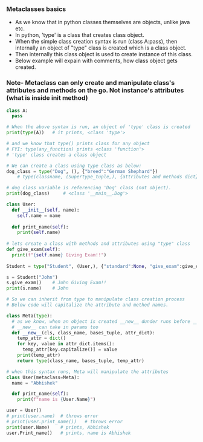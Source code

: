 ### Metaclasses basics
- As we know that in python classes themselves are objects, unlike java etc.
- In python, 'type' is a class that creates class object.
- When the simple class creation syntax is run (class A:pass), then internally an object of "type" class is created which is a class object.
- Then internally this class object is used to create instance of this class.
- Below example will expain with comments, how class object gets created.
### Note- Metaclass can only create and manipulate class's attributes and methods on the go. Not instance's attributes (what is inside __init__ method) 
```python
class A:
  pass

# When the above syntax is run, an object of 'type' class is created
print(type(A))   # it prints, <class 'type'>

# and we know that type() prints class for any object
# FYI: type(any_function) prints <class 'function'>
# 'type' class creates a class object

# We can create a class using type class as below:
dog_class = type("Dog", (), {"breed":"German Shephard"})
    # type(classname, (Supertype_tuple,), {attributes and methods dict})

# dog_class variable is referencing 'Dog' class (not object).
print(dog_class)     # <class '__main__.Dog'>

class User:
  def __init__(self, name):
    self.name = name
    
  def print_name(self):
    print(self.name)
    
# lets create a class with methods and attributes using "type" class
def give_exam(self):
  print(f"{self.name} Giving Exam!!")
  
Student = type("Student", (User,), {"standard":None, "give_exam":give_exam})

s = Student("John")
s.give_exam()    # John Giving Exam!!
print(s.name)    # John

# So we can inherit from type to manipulate class creation process
# Below code will capitalize the attribute and method names.

class Meta(type):
  # as we know, when an object is created __new__ dunder runs before __init__
  # __new__ can take in params too
  def __new__(cls, class_name, bases_tuple, attr_dict):
    temp_attr = dict()
    for key, value in attr_dict.items():
      temp_attr[key.capitalize()] = value
    print(temp_attr)  
    return type(class_name, bases_tuple, temp_attr)

# when this syntax runs, Meta will manipulate the attributes
class User(metaclass=Meta):
  name = "Abhishek"

  def print_name(self):
    print(f"name is {User.Name}")

user = User()
# print(user.name)  # throws error
# print(user.print_name())   # throws error
print(user.Name)    # prints, Abhishek
user.Print_name()   # prints, name is Abhishek
```
